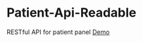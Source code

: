 # Patient-Api-Readable
RESTful API for patient panel
[Demo](https://lingmyat.github.io/Patient-Api-Readable)
